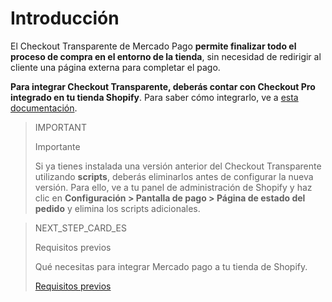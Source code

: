# Introducción

El Checkout Transparente de Mercado Pago **permite finalizar todo el proceso de compra en el entorno de la tienda**, sin necesidad de redirigir al cliente una página externa para completar el pago.

**Para integrar Checkout Transparente, deberás contar con Checkout Pro integrado en tu tienda Shopify**. Para saber cómo integrarlo, ve a [esta documentación](/docs/shopify/introduction-checkout-pro).

> IMPORTANT
>
> Importante
>
> Si ya tienes instalada una versión anterior del Checkout Transparente utilizando **scripts**, deberás eliminarlos antes de configurar la nueva versión. Para ello, ve a tu panel de administración de Shopify y haz clic en **Configuración > Pantalla de pago > Página de estado del pedido** y elimina los scripts adicionales.

> NEXT_STEP_CARD_ES
>
> Requisitos previos
>
> Qué necesitas para integrar Mercado pago a tu tienda de Shopify.
>
> [Requisitos previos](developers/es/docs/shopify/requirements-checkout-transparente)